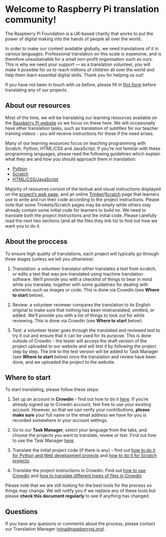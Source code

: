 # Welcome to Raspberry Pi translation community! 

The Raspberry Pi Foundation is a UK-based charity that works to put the power of digital making into the hands of people all over the world. 

In order to make our content available globally, we need translations of it in various languages. Professional translation on this scale is expensive, and is therefore unsustainable for a small non-profit organisation such as ours. This is why we need your support — as a translation volunteer, you will make it possible for us to reach millions of children all over the world and help them learn essential digital skills. Thank you for helping us out!

If you have not been in touch with us before, please fill in [this form](https://docs.google.com/a/raspberrypi.org/forms/d/e/1FAIpQLSdoxUvmGwbpx3zcCxXwJEqaBoAQHsTu-v5R4uOTSxv9-OzUEw/viewform) before translating any of our projects. 

## About our resources

Most of the time, we will be translating our learning resources available on the [Raspberry Pi website](https://projects.raspberrypi.org/en/) so we focus on these here. We will occasionally have other translation tasks, such as translation of subtitles for our teacher training videos - you will receive instructions for these if the need arises. 

Many of our learning resources focus on teaching programming with Scratch, Python, HTML/CSS and JavaScript. If you’re not familiar with these programming languages, please read the following guidelines which explain what they are and how you should approach them in translation:

-	[Python](https://github.com/ninaszymor/Raspberry-Pi-Translation-Guide/blob/master/Technologies/Translating%20Python.md)
- [Scratch](https://github.com/ninaszymor/Raspberry-Pi-Translation-Guide/blob/master/Technologies/Translating%20Scratch.md)
- [HTML/CSS/JavaScript](https://github.com/ninaszymor/Raspberry-Pi-Translation-Guide/blob/master/Technologies/Translating%20HTML.md)

Majority of resources consist of the textual and visual instructions displayed on the [project’s web page](https://projects.raspberrypi.org/en/projects/rock-band), and an online [Trinket](https://trinket.io/embed/python/33e5c3b81b#.WoV106jFI2w)/[Scratch](https://scratch.mit.edu/projects/editor/) page that learners use to write and run their code according to the project instructions. Please note that some Trinkets/Scratch pages may be empty while others may already contain some initial code for learners to build on. We need to translate both the project instructions and the initial code. Please carefully read the next two sections (and all the files they link to) to find out how we want you to do it. 

## About the proccess

To ensure high quality of translations, each project will typically go through three stages (unless we tell you otherwise):

1. Translation: a volunteer translator either translates a text from scratch, or edits a text that was pre-translated using machine translation software. We’ll provide you with a checklist of things to bear in mind while you translate, together with some guidelines for dealing with elements such as images or code. This is done via Crowdin (see **Where to start** below).

2. Review: a volunteer reviewer compares the translation to its English original to make sure that nothing has been mistranslated, omitted, or added. We’ll provide you with a list of things to look out for while reviewing. This is done via Crowdin (see **Where to start** below).

3. Test: a volunteer tester goes through the translated and reviewed text to try it out and ensure that it can be used for its purpose. This is done outside of Crowdin - the tester will access the draft version of the project uploaded to our website and will test it by following the project step by step. The link to the test version will be added to Task Manager (see **Where to start** below) once the translation and review have been done, and we uploaded the project to the website.

## Where to start

To start translating, please follow these steps:

1. Set up an account in **Crowdin** - find out how to do it [here](https://github.com/ninaszymor/Raspberry-Pi-Translation-Guide/blob/master/Tools/Crowdin%20account.md). If you’re already signed up to Crowdin account, feel free to use your existing account. However, so that we can verify your contributions, **please make sure** your full name or the email address we have for you is recorded somewhere in your account settings.

2. Go to our **Task Manager**, select your language from the tabs, and choose the projects you want to translate, review or test. Find out how to use the Task Manager [here](https://github.com/ninaszymor/Raspberry-Pi-Translation-Guide/blob/master/Tools/Task%20Manager.md).

3. Translate the initial project code (if there is any) - find out [how to do it for Python and Web development projects](https://github.com/ninaszymor/Raspberry-Pi-Translation-Guide/blob/master/Tools/Trinket.md) and [how to do it for Scratch projects](https://github.com/ninaszymor/Raspberry-Pi-Translation-Guide/blob/master/Tools/Scratch.md).

4. Translate the project instructions in Crowdin. Find out [how to use Crowdin](https://github.com/ninaszymor/Raspberry-Pi-Translation-Guide/blob/master/Tools/Crowdin.md) and [how to translate different types of files in Crowdin](https://github.com/ninaszymor/Raspberry-Pi-Translation-Guide/blob/master/Tools/Files%20in%20Crowdin.md)

Please note that we are still looking for the best tools for the process so things may change. We will notify you if we replace any of these tools but please **check this document regularly** to see if anything has changed. 

## Questions

If you have any quesions or comments about the process, please contact our Translation Manager (nina@raspberrypi.org).

